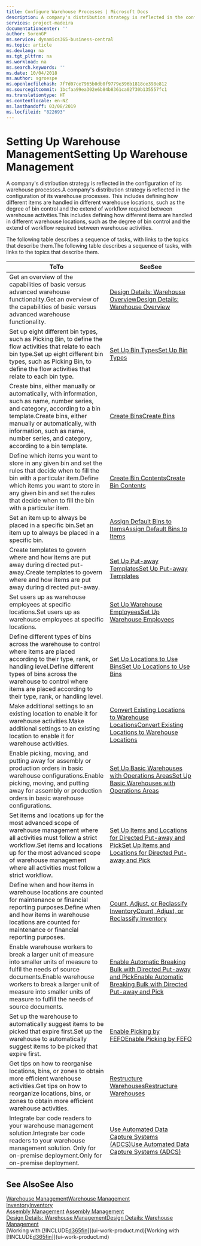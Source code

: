 ```yaml
---
title: Configure Warehouse Processes | Microsoft Docs
description: A company's distribution strategy is reflected in the configuration of its warehouse processes. This includes defining how different items are handled in different warehouse locations, such as the degree of bin control and the extend of workflow required between warehouse activities.
services: project-madeira
documentationcenter: ''
author: SorenGP
ms.service: dynamics365-business-central
ms.topic: article
ms.devlang: na
ms.tgt_pltfrm: na
ms.workload: na
ms.search.keywords: ''
ms.date: 10/04/2018
ms.author: sgroespe
ms.openlocfilehash: 7f7d07ce7965b0db0f9779e396b1818ce398e812
ms.sourcegitcommit: 1bcfaa99ea302e6b84b8361ca02730b135557fc1
ms.translationtype: HT
ms.contentlocale: en-NZ
ms.lasthandoff: 03/08/2019
ms.locfileid: "822693"
---
```

# <a name="setting-up-warehouse-management"></a><span data-ttu-id="5716c-104">Setting Up Warehouse Management</span><span class="sxs-lookup"><span data-stu-id="5716c-104">Setting Up Warehouse Management</span></span>
<span data-ttu-id="5716c-105">A company's distribution strategy is reflected in the configuration of its warehouse processes.</span><span class="sxs-lookup"><span data-stu-id="5716c-105">A company's distribution strategy is reflected in the configuration of its warehouse processes.</span></span> <span data-ttu-id="5716c-106">This includes defining how different items are handled in different warehouse locations, such as the degree of bin control and the extend of workflow required between warehouse activities.</span><span class="sxs-lookup"><span data-stu-id="5716c-106">This includes defining how different items are handled in different warehouse locations, such as the degree of bin control and the extend of workflow required between warehouse activities.</span></span>  

 <span data-ttu-id="5716c-107">The following table describes a sequence of tasks, with links to the topics that describe them.</span><span class="sxs-lookup"><span data-stu-id="5716c-107">The following table describes a sequence of tasks, with links to the topics that describe them.</span></span>   

|<span data-ttu-id="5716c-108">**To**</span><span class="sxs-lookup"><span data-stu-id="5716c-108">**To**</span></span>|<span data-ttu-id="5716c-109">**See**</span><span class="sxs-lookup"><span data-stu-id="5716c-109">**See**</span></span>|  
|------------|-------------|  
|<span data-ttu-id="5716c-110">Get an overview of the capabilities of basic versus advanced warehouse functionality.</span><span class="sxs-lookup"><span data-stu-id="5716c-110">Get an overview of the capabilities of basic versus advanced warehouse functionality.</span></span>|[<span data-ttu-id="5716c-111">Design Details: Warehouse Overview</span><span class="sxs-lookup"><span data-stu-id="5716c-111">Design Details: Warehouse Overview</span></span>](design-details-warehouse-overview.md)|  
|<span data-ttu-id="5716c-112">Set up eight different bin types, such as Picking Bin, to define the flow activities that relate to each bin type.</span><span class="sxs-lookup"><span data-stu-id="5716c-112">Set up eight different bin types, such as Picking Bin, to define the flow activities that relate to each bin type.</span></span>|[<span data-ttu-id="5716c-113">Set Up Bin Types</span><span class="sxs-lookup"><span data-stu-id="5716c-113">Set Up Bin Types</span></span>](warehouse-how-to-set-up-bin-types.md)|  
|<span data-ttu-id="5716c-114">Create bins, either manually or automatically, with information, such as name, number series, and category, according to a bin template.</span><span class="sxs-lookup"><span data-stu-id="5716c-114">Create bins, either manually or automatically, with information, such as name, number series, and category, according to a bin template.</span></span>|[<span data-ttu-id="5716c-115">Create Bins</span><span class="sxs-lookup"><span data-stu-id="5716c-115">Create Bins</span></span>](warehouse-how-to-create-individual-bins.md)|  
|<span data-ttu-id="5716c-116">Define which items you want to store in any given bin and set the rules that decide when to fill the bin with a particular item.</span><span class="sxs-lookup"><span data-stu-id="5716c-116">Define which items you want to store in any given bin and set the rules that decide when to fill the bin with a particular item.</span></span>|[<span data-ttu-id="5716c-117">Create Bin Contents</span><span class="sxs-lookup"><span data-stu-id="5716c-117">Create Bin Contents</span></span>](warehouse-how-to-set-up-bin-contents.md)|  
|<span data-ttu-id="5716c-118">Set an item up to always be placed in a specific bin.</span><span class="sxs-lookup"><span data-stu-id="5716c-118">Set an item up to always be placed in a specific bin.</span></span>|[<span data-ttu-id="5716c-119">Assign Default Bins to Items</span><span class="sxs-lookup"><span data-stu-id="5716c-119">Assign Default Bins to Items</span></span>](warehouse-how-to-assign-default-bins-to-items.md)|
|<span data-ttu-id="5716c-120">Create templates to govern where and how items are put away during directed put-away.</span><span class="sxs-lookup"><span data-stu-id="5716c-120">Create templates to govern where and how items are put away during directed put-away.</span></span>|[<span data-ttu-id="5716c-121">Set Up Put-away Templates</span><span class="sxs-lookup"><span data-stu-id="5716c-121">Set Up Put-away Templates</span></span>](warehouse-how-to-set-up-put-away-templates.md)|
|<span data-ttu-id="5716c-122">Set users up as warehouse employees at specific locations.</span><span class="sxs-lookup"><span data-stu-id="5716c-122">Set users up as warehouse employees at specific locations.</span></span>|[<span data-ttu-id="5716c-123">Set Up Warehouse Employees</span><span class="sxs-lookup"><span data-stu-id="5716c-123">Set Up Warehouse Employees</span></span>](warehouse-how-to-set-up-warehouse-employees.md)|
|<span data-ttu-id="5716c-124">Define different types of bins across the warehouse to control where items are placed according to their type, rank, or handling level.</span><span class="sxs-lookup"><span data-stu-id="5716c-124">Define different types of bins across the warehouse to control where items are placed according to their type, rank, or handling level.</span></span>|[<span data-ttu-id="5716c-125">Set Up Locations to Use Bins</span><span class="sxs-lookup"><span data-stu-id="5716c-125">Set Up Locations to Use Bins</span></span>](warehouse-how-to-set-up-locations-to-use-bins.md)|
|<span data-ttu-id="5716c-126">Make additional settings to an existing location to enable it for warehouse activities.</span><span class="sxs-lookup"><span data-stu-id="5716c-126">Make additional settings to an existing location to enable it for warehouse activities.</span></span>|[<span data-ttu-id="5716c-127">Convert Existing Locations to Warehouse Locations</span><span class="sxs-lookup"><span data-stu-id="5716c-127">Convert Existing Locations to Warehouse Locations</span></span>](warehouse-how-to-convert-existing-locations-to-warehouse-locations.md)|
|<span data-ttu-id="5716c-128">Enable picking, moving, and putting away for assembly or production orders in basic warehouse configurations.</span><span class="sxs-lookup"><span data-stu-id="5716c-128">Enable picking, moving, and putting away for assembly or production orders in basic warehouse configurations.</span></span>|[<span data-ttu-id="5716c-129">Set Up Basic Warehouses with Operations Areas</span><span class="sxs-lookup"><span data-stu-id="5716c-129">Set Up Basic Warehouses with Operations Areas</span></span>](warehouse-how-to-set-up-basic-warehouses-with-operations-areas.md)|  
|<span data-ttu-id="5716c-130">Set items and locations up for the most advanced scope of warehouse management where all activities must follow a strict workflow.</span><span class="sxs-lookup"><span data-stu-id="5716c-130">Set items and locations up for the most advanced scope of warehouse management where all activities must follow a strict workflow.</span></span>|[<span data-ttu-id="5716c-131">Set Up Items and Locations for Directed Put-away and Pick</span><span class="sxs-lookup"><span data-stu-id="5716c-131">Set Up Items and Locations for Directed Put-away and Pick</span></span>](warehouse-how-to-set-up-items-for-directed-put-away-and-pick.md)|  
|<span data-ttu-id="5716c-132">Define when and how items in warehouse locations are counted for maintenance or financial reporting purposes.</span><span class="sxs-lookup"><span data-stu-id="5716c-132">Define when and how items in warehouse locations are counted for maintenance or financial reporting purposes.</span></span>|[<span data-ttu-id="5716c-133">Count, Adjust, or Reclassify Inventory</span><span class="sxs-lookup"><span data-stu-id="5716c-133">Count, Adjust, or Reclassify Inventory</span></span>](inventory-how-count-adjust-reclassify.md)|
|<span data-ttu-id="5716c-134">Enable warehouse workers to break a larger unit of measure into smaller units of measure to fulfil the needs of source documents.</span><span class="sxs-lookup"><span data-stu-id="5716c-134">Enable warehouse workers to break a larger unit of measure into smaller units of measure to fulfill the needs of source documents.</span></span>|[<span data-ttu-id="5716c-135">Enable Automatic Breaking Bulk with Directed Put-away and Pick</span><span class="sxs-lookup"><span data-stu-id="5716c-135">Enable Automatic Breaking Bulk with Directed Put-away and Pick</span></span>](warehouse-enable-automatic-breaking-bulk-with-directed-put-away-and-pick.md)|  
|<span data-ttu-id="5716c-136">Set up the warehouse to automatically suggest items to be picked that expire first.</span><span class="sxs-lookup"><span data-stu-id="5716c-136">Set up the warehouse to automatically suggest items to be picked that expire first.</span></span>|[<span data-ttu-id="5716c-137">Enable Picking by FEFO</span><span class="sxs-lookup"><span data-stu-id="5716c-137">Enable Picking by FEFO</span></span>](warehouse-picking-by-fefo.md)|
|<span data-ttu-id="5716c-138">Get tips on how to reorganise locations, bins, or zones to obtain more efficient warehouse activities.</span><span class="sxs-lookup"><span data-stu-id="5716c-138">Get tips on how to reorganize locations, bins, or zones to obtain more efficient warehouse activities.</span></span>|[<span data-ttu-id="5716c-139">Restructure Warehouses</span><span class="sxs-lookup"><span data-stu-id="5716c-139">Restructure Warehouses</span></span>](warehouse-how-to-restructure-warehouses.md)|
|<span data-ttu-id="5716c-140">Integrate bar code readers to your warehouse management solution.</span><span class="sxs-lookup"><span data-stu-id="5716c-140">Integrate bar code readers to your warehouse management solution.</span></span> <span data-ttu-id="5716c-141">Only for on-premise deployment.</span><span class="sxs-lookup"><span data-stu-id="5716c-141">Only for on-premise deployment.</span></span>|[<span data-ttu-id="5716c-142">Use Automated Data Capture Systems (ADCS)</span><span class="sxs-lookup"><span data-stu-id="5716c-142">Use Automated Data Capture Systems (ADCS)</span></span>](warehouse-use-automated-data-capture-systems-adcs.md)|

## <a name="see-also"></a><span data-ttu-id="5716c-143">See Also</span><span class="sxs-lookup"><span data-stu-id="5716c-143">See Also</span></span>  
[<span data-ttu-id="5716c-144">Warehouse Management</span><span class="sxs-lookup"><span data-stu-id="5716c-144">Warehouse Management</span></span>](warehouse-manage-warehouse.md)  
[<span data-ttu-id="5716c-145">Inventory</span><span class="sxs-lookup"><span data-stu-id="5716c-145">Inventory</span></span>](inventory-manage-inventory.md)  
<span data-ttu-id="5716c-146">[Assembly Management](assembly-assemble-items.md)  </span><span class="sxs-lookup"><span data-stu-id="5716c-146">[Assembly Management](assembly-assemble-items.md)  </span></span>  
[<span data-ttu-id="5716c-147">Design Details: Warehouse Management</span><span class="sxs-lookup"><span data-stu-id="5716c-147">Design Details: Warehouse Management</span></span>](design-details-warehouse-management.md)  
<span data-ttu-id="5716c-148">[Working with [!INCLUDE[d365fin](includes/d365fin_md.md)]](ui-work-product.md)</span><span class="sxs-lookup"><span data-stu-id="5716c-148">[Working with [!INCLUDE[d365fin](includes/d365fin_md.md)]](ui-work-product.md)</span></span>
